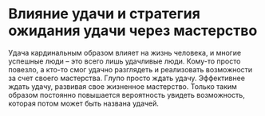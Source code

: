 # Влияние удачи и стратегия ожидания удачи через мастерство

Удача кардинальным образом влияет на жизнь человека, и многие успешные люди – это всего лишь удачливые люди. Кому-то просто повезло, а кто-то смог удачно разглядеть и реализовать возможности за счет своего мастерства. Глупо просто ждать удачу. Эффективнее ждать удачу, развивая свое жизненное мастерство. Только таким образом постоянно повышается вероятность увидеть возможность, которая потом может быть названа удачей.
